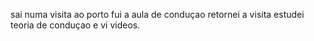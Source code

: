 sai numa visita ao porto
fui a aula de conduçao
retornei a visita
estudei teoria de conduçao e vi videos.

